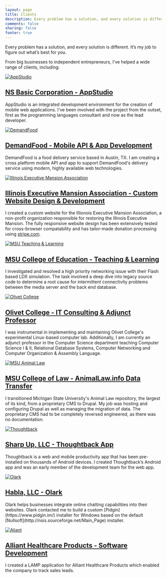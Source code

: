 ```yaml
---
layout: page
title: Clients
description: Every problem has a solution, and every solution is different. It’s my job to figure out what’s best for you.
comments: false
sharing: false
footer: true
---
```


Every problem has a solution, and every solution is different. It’s my job to figure out what’s best for you.

From big businesses to independent entrepreneurs, I’ve helped a wide range of clients, including:

<div class="client">
  <a href="https://www.nsbasic.com/"><img src="/images/appstudio.png" alt="AppStudio" title="AppStudio" class="clientImg"></a>
  <a href="https://www.nsbasic.com/"><h2>NS Basic Corporation - AppStudio</h2></a>
  <p>AppStudio is an integrated development environment for the creation of mobile web applications. I've been involved with the project from the outset, first as the programming languages consultant and now as the lead developer.</p>
</div>
<div class="client">
  <a href="https://demandfood.com/"><img src="/images/demandFood.png" alt="DemandFood" title="DemandFood" class="clientImg"></a>
  <a href="https://demandfood.com/"><h2>DemandFood - Mobile API & App Development</h2></a>
  <p>DemandFood is a food delivery service based in Austin, TX. I am creating a cross platform mobile API and app to support DemandFood's delivery service using modern, highly available web technologies.</p>
</div>
<div class="client">
  <a href="https://illinoismansion.org/"><img src="/images/ilmansion.png" alt="Illinois Executive Mansion Association" title="Illinois Executive Mansion Association" class="clientImg"></a>
  <a href="https://illinoismansion.org/"><h2>Illinois Executive Mansion Association - Custom Website Design & Development</h2></a>
  <p>I created a custom website for the Illionois Executive Mansion Association, a non-profit organization responsible for restoring the Illinois Executive Mansion. The fully responsive website design has been extensively tested for cross-browser compatability and has tailor-made donation processing using <a href="https://stripe.com/">stripe.com</a>.</p>
</div>
<div class="client">
  <a href="http://#"><img src="/images/msuLearnTeach.png" alt="MSU Teaching & Learning" title="MSU Teaching & Learning" class="clientImg"></a>
  <a href="http://#"><h2>MSU College of Education - Teaching & Learning</h2></a>
  <p>I investigated and resolved a high priority networking issue with their Flash based LDX simulation. The task involved a deep dive into legacy source code to determine a root cause for intermittent connectivity problems between the media server and the back end database.</p>
</div>
<div class="client">
  <a href="http://www.olivetcollege.edu/"><img src="/images/olivet.png" alt="Olivet College" title="Olivet College" class="clientImg"></a>
  <a href="http://www.olivetcollege.edu/"><h2>Olivet College - IT Consulting & Adjunct Professor</h2></a>
  <p>I was instrumental in implementing and maintaining Olivet College's experimental Linux-based computer lab. Additionally, I am currently an adjunct professor in the Computer Science department teaching Computer Science I & II, Relational Database Systems, Computer Networking and Computer Organization & Assembly Language.</p>
</div>
<div class="client">
  <a href="http://animallaw.info"><img src="/images/animallaw.png" alt="MSU Animal Law" title="MSU Animal Law" class="clientImg"></a>
  <a href="http://animallaw.info"><h2>MSU College of Law - AnimalLaw.info Data Transfer</h2></a>
  <p>I transitioned Michigan State University's Animal Law repository, the largest of its kind, from a proprietary CMS to Drupal. My job was hosting and configuring Drupal as well as managing the migration of data. The proprietary CMS had to be completely reversed engineered, as there was no documentation.</p>
</div>
<div class="client">
  <a href="https://thoughtback.com/"><img src="/images/thoughtback.png" alt="Thoughtback" title="Thoughtback" class="clientImg"></a>
  <a href="https://thoughtback.com/"><h2>Sharp Up, LLC - Thoughtback App</h2></a>
  <p>Thoughtback is a web and mobile productivity app that has been pre-installed on thousands of Android devices. I created Thoughtback’s Android app and was an early member of the development team for the web app.</p>
</div>
<div class="client">
  <a href="https://www.olark.com/"><img src="/images/olark.png" alt="Olark" title="Olark" class="clientImg"></a>
  <a href="https://www.olark.com/"><h2>Habla, LLC - Olark</h2></a>
  <p>Olark helps businesses integrate online chatting capabilities into their websites. Olark contacted me to build a custom [Pidgin](https://www.pidgin.im/) installer for Windows based on the default [Nullsoft](http://nsis.sourceforge.net/Main_Page) installer.</p>
</div>
<div class="client">
  <a href="http://allianthealthcare.com/"><img src="/images/alliant.png" alt="Aliant" title="Aliant" class="clientImg"></a>
  <a href="http://allianthealthcare.com/"><h2>Alliant Healthcare Products - Software Development</h2></a>
  <p>I created a LAMP application for Alliant Healthcare Products which enabled the company to track sales leads.</p>
</div>